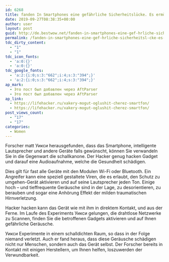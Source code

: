 ```yaml
---
id: 6268
title: fanden In Smartphones eine gefährliche Sicherheitslücke. Es ermöglicht Ihnen, betäuben Sie über den Lautsprecher
date: 2019-09-27T08:38:35+00:00
author: user
layout: post
guid: http://de.bestwow.net/fanden-in-smartphones-eine-gef-hrliche-sicherheitsl-cke-es-erm-glicht-ihnen-bet-uben-sie-ber-den-lautsprecher/
permalink: /fanden-in-smartphones-eine-gef-hrliche-sicherheitsl-cke-es-erm-glicht-ihnen-bet-uben-sie-ber-den-lautsprecher/
tdc_dirty_content:
  - "1"
  - "1"
tdc_icon_fonts:
  - 'a:0:{}'
  - 'a:0:{}'
tdc_google_fonts:
  - 'a:2:{i:0;s:3:"662";i:4;s:3:"394";}'
  - 'a:2:{i:0;s:3:"662";i:4;s:3:"394";}'
ap_mark:
  - Это пост был добавлен через AftParser
  - Это пост был добавлен через AftParser
ap_link:
  - https://lifehacker.ru/xakery-mogut-oglushit-cherez-smartfon/
  - https://lifehacker.ru/xakery-mogut-oglushit-cherez-smartfon/
post_views_count:
  - "17"
  - "17"
categories:
  - Women
---
```

Forscher matt Уикси herausgefunden, dass das Smartphone, intelligente Lautsprecher und andere Geräte falls gewünscht, können Sie verwandeln Sie in die Gegenwart die schallkanone. Der Hacker genug hacken Gadget und darauf eine Audioaufnahme, welche die Gesundheit schädigen.

Dies gilt für fast alle Geräte mit den Modulen Wi-Fi oder Bluetooth. Ein Angreifer kann eine speziell gestaltete Viren, die es erlaubt, den Schutz zu umgehen-Gerät aktivieren und auf seine Lautsprecher jeden Ton. Einige hoch &#8211; und tieffrequente Geräusche sind in der Lage, zu desorientieren, zu berauben und sogar eine Anhörung Effekt der milden traumatischen Hirnverletzung.

Hacker hacken kann das Gerät wie mit ihm in direktem Kontakt, und aus der Ferne. Im Laufe des Experiments Уикси gelungen, die drahtlose Netzwerke zu Scannen, finden Sie die betroffenen Gadgets aktivieren und auf Ihnen gefährliche Geräusche.

Уикси Experimente in einem schalldichten Raum, so dass in der Folge niemand verletzt. Auch er fand heraus, dass diese Geräusche schädigen nicht nur Menschen, sondern auch das Gerät selbst. Der Forscher bereits in Kontakt mit einigen Herstellern, um Ihnen helfen, loszuwerden der Verwundbarkeit.